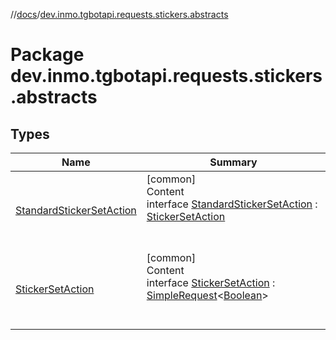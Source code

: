 //[docs](../../index.md)/[dev.inmo.tgbotapi.requests.stickers.abstracts](index.md)



# Package dev.inmo.tgbotapi.requests.stickers.abstracts  


## Types  
  
|  Name |  Summary | 
|---|---|
| <a name="dev.inmo.tgbotapi.requests.stickers.abstracts/StandardStickerSetAction///PointingToDeclaration/"></a>[StandardStickerSetAction](-standard-sticker-set-action/index.md)| <a name="dev.inmo.tgbotapi.requests.stickers.abstracts/StandardStickerSetAction///PointingToDeclaration/"></a>[common]  <br>Content  <br>interface [StandardStickerSetAction](-standard-sticker-set-action/index.md) : [StickerSetAction](-sticker-set-action/index.md)  <br><br><br>|
| <a name="dev.inmo.tgbotapi.requests.stickers.abstracts/StickerSetAction///PointingToDeclaration/"></a>[StickerSetAction](-sticker-set-action/index.md)| <a name="dev.inmo.tgbotapi.requests.stickers.abstracts/StickerSetAction///PointingToDeclaration/"></a>[common]  <br>Content  <br>interface [StickerSetAction](-sticker-set-action/index.md) : [SimpleRequest](../dev.inmo.tgbotapi.requests.abstracts/-simple-request/index.md)<[Boolean](https://kotlinlang.org/api/latest/jvm/stdlib/kotlin/-boolean/index.html)>   <br><br><br>|


